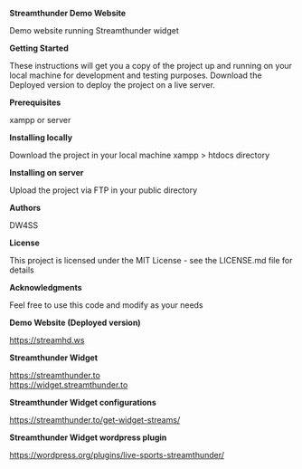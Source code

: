 **Streamthunder Demo Website**  

Demo website running Streamthunder widget

**Getting Started** 

These instructions will get you a copy of the project up and running on your local machine for development and testing purposes. Download the Deployed version to deploy the project on a live server.

**Prerequisites** 

xampp or server

**Installing locally**  

Download the project in your local machine xampp > htdocs directory

**Installing on server**  

Upload the project via FTP in your public directory
 
**Authors** 

DW4SS
 
**License** 

This project is licensed under the MIT License - see the LICENSE.md file for details

**Acknowledgments**  

Feel free to use this code and modify as your needs

**Demo Website (Deployed version)**

https://streamhd.ws 

**Streamthunder Widget**  

https://streamthunder.to  
https://widget.streamthunder.to 

**Streamthunder Widget configurations**  

https://streamthunder.to/get-widget-streams/

**Streamthunder Widget wordpress plugin**  

https://wordpress.org/plugins/live-sports-streamthunder/

